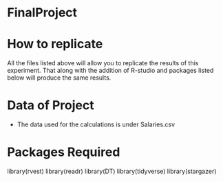 # FinalProject
# How to replicate
All the files listed above will allow you to replicate the results of this experiment. That along with the addition of R-studio and packages listed below will produce the same results. 
# Data of Project
- The data used for the calculations is under Salaries.csv
# Packages Required
library(rvest)
library(readr)
library(DT)
library(tidyverse)
library(stargazer)
